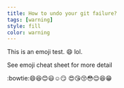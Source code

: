```yaml
---
title: How to undo your git failure?
tags: [warning]
style: fill
color: warning
---
```


This is an emoji test. :smile: lol.

See emoji cheat sheet for more detail

:bowtie::smile::laughing::blush::smiley::relaxed::smirk:
:heart_eyes::kissing_heart::kissing_closed_eyes::flushed::relieved::satisfied::grin:
